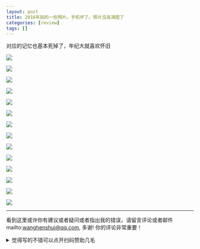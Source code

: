 ```yaml
---
layout: post
title: 2016年拍的一些照片。手机坏了。照片没高清图了
categories: [review]
tags: []
---
```


对应的记忆也基本死掉了，年纪大就喜欢怀旧

<!-- more -->

![](https://wanghenshui.github.io/assets/e0b64e4f381f9b9.webp)

![](https://wanghenshui.github.io/assets/86deee4b97c5746.webp)

![](https://wanghenshui.github.io/assets/07bad1fada0ab19.webp)


![](https://wanghenshui.github.io/assets/e0b64e4f381f9b9.jpg)

![](https://wanghenshui.github.io/assets/e925912b5084e49.jpg)

![](https://wanghenshui.github.io/assets/00bd70059becf8f.jpg)

![](https://wanghenshui.github.io/assets/615fff1f23e31f6.webp)

![](https://wanghenshui.github.io/assets/91a83cce03a736a.webp)


![](https://wanghenshui.github.io/assets/6015dee8c8f39d1.jpg)

![](https://wanghenshui.github.io/assets/bc56676196d213b.jpg)

![](https://wanghenshui.github.io/assets/ff3c6c2376d266a.jpg)

![](https://wanghenshui.github.io/assets/897f91fd9f0be74.jpg)

![](https://wanghenshui.github.io/assets/81dac2990db950d.jpg)

![](https://wanghenshui.github.io/assets/b41387db4797bb8.jpg)


---

看到这里或许你有建议或者疑问或者指出我的错误，请留言评论或者邮件mailto:wanghenshui@qq.com, 多谢!  你的评论非常重要！

<details>
<summary>觉得写的不错可以点开扫码赞助几毛</summary>
<img src="https://wanghenshui.github.io/assets/wepay.png" alt="微信转账">
</details>